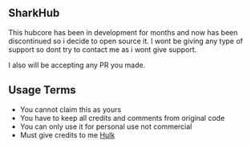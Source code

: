 ## SharkHub

This hubcore has been in development for months and now has been discontinued so i decide to open source it.
I wont be giving any type of support so dont try to contact me as i wont give support.

I also will be accepting any PR you made.

## Usage Terms

* You cannot claim this as yours
* You have to keep all credits and comments from original code
* You can only use it for personal use not commercial
* Must give credits to me [Hulk](https://github.com/miquelangelamengual)
